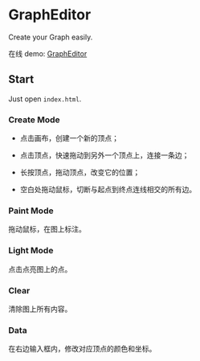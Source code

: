 # GraphEditor

Create your Graph easily.

在线 demo: [GraphEditor](https://xlor.cn/graph/index.html)

## Start

Just open `index.html`.

### Create Mode

+ 点击画布，创建一个新的顶点；

+ 点击顶点，快速拖动到另外一个顶点上，连接一条边；

+ 长按顶点，拖动顶点，改变它的位置；

+ 空白处拖动鼠标，切断与起点到终点连线相交的所有边。

### Paint Mode

拖动鼠标，在图上标注。

### Light Mode

点击点亮图上的点。

### Clear

清除图上所有内容。

### Data

在右边输入框内，修改对应顶点的颜色和坐标。
